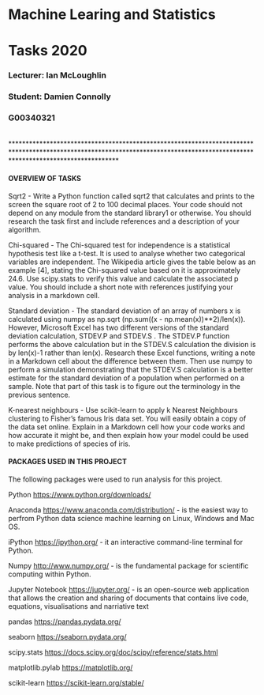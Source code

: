 # Machine Learing and Statistics
# Tasks 2020

### Lecturer: Ian McLoughlin

### Student: Damien Connolly
### G00340321
<br/>
******************************************************************************************************************************************************************************


#### OVERVIEW OF TASKS
Sqrt2 - Write a Python function called sqrt2 that calculates and prints to the screen the square root of 2 to 100 decimal places. Your code should not depend on any module from the standard library1 or otherwise. You should research the task first and include references and a description of your algorithm.

Chi-squared - The Chi-squared test for independence is a statistical hypothesis test like a t-test. It is used to analyse whether two categorical variables are independent. The Wikipedia article gives the table below as an example [4], stating the Chi-squared value based on it is approximately 24.6. Use scipy.stats to verify this value and calculate the associated p value. You should include a short note with references justifying your analysis in a markdown cell.

Standard deviation - The standard deviation of an array of numbers x is calculated using numpy as np.sqrt (np.sum((x - np.mean(x))**2)/len(x)). However, Microsoft Excel has two different versions of the standard deviation calculation, STDEV.P and STDEV.S . The STDEV.P function performs the above calculation but in the STDEV.S calculation the division is by len(x)-1 rather than len(x). Research these Excel functions, writing a note in a Markdown cell about the difference between them. Then use numpy to perform a simulation
demonstrating that the STDEV.S calculation is a better estimate for the standard deviation of a population when performed on a sample. Note that part of this task is to figure out the terminology in the previous sentence.

K-nearest neighbours - Use scikit-learn to apply k Nearest Neighbours clustering to Fisher’s famous Iris data set. You will easily obtain a copy of the data set online. Explain in a Markdown cell how your code works and how accurate it might be, and then explain how your model could be used to make predictions of species of iris.



#### PACKAGES USED IN THIS PROJECT
The following packages were used to run analysis for this project.

Python https://www.python.org/downloads/

Anaconda https://www.anaconda.com/distribution/ - is the easiest way to perfrom Python data science machine learning on Linux, Windows and Mac OS.

iPython https://ipython.org/ - it an interactive command-line terminal for Python.

Numpy http://www.numpy.org/ - is the fundamental package for scientific computing within Python.

Jupyter Notebook https://jupyter.org/ - is an open-source web application that allows the creation and sharing of documents that contains live code, equations, visualisations and narriative text

pandas https://pandas.pydata.org/

seaborn https://seaborn.pydata.org/

scipy.stats https://docs.scipy.org/doc/scipy/reference/stats.html

matplotlib.pylab https://matplotlib.org/

scikit-learn https://scikit-learn.org/stable/
